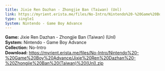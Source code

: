 ```yaml
---
title: Jixie Ren Dazhan - Zhongjie Ban (Taiwan) (Unl)
link: https://myrient.erista.me/files/No-Intro/Nintendo%20-%20Game%20Boy%20Advance/Jixie%20Ren%20Dazhan%20-%20Zhongjie%20Ban%20(Taiwan)%20(Unl).zip
type: single1
System: Nintendo - Game Boy Advance
---
```

<b>Game:</b> Jixie Ren Dazhan - Zhongjie Ban (Taiwan) (Unl)<br>
<b>System:</b> Nintendo - Game Boy Advance<br>
<b>Collection:</b> No-Intro<br>
<b>Download:</b> https://myrient.erista.me/files/No-Intro/Nintendo%20-%20Game%20Boy%20Advance/Jixie%20Ren%20Dazhan%20-%20Zhongjie%20Ban%20(Taiwan)%20(Unl).zip